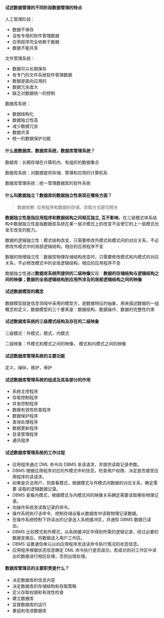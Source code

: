 #### 试述数据管理的不同阶段数据管理的特点

人工管理阶段：

+ 数据不保存
+ 没有专用的软件管理数据
+ 应用程序完全依赖于数据
+ 数据不能共享

文件管理系统：

+ 数据可以长期保存
+ 有专门的文件系统软件管理数据
+ 数据是面向应用的
+ 数据冗余度大
+ 缺乏对数据统一的控制

数据库系统：

+ 数据结构化
+ 数据独立性高
+ 减少数据冗余
+ 数据共享
+ 统一的数据保护功能

#### 什么是数据库，数据库系统，数据库管理系统？

数据库：长期存储在计算机内、有组织的数据集合

数据库系统：对数据提供存储、管理和应用的计算机系

数据库管理系统：统一管理数据库的软件系统

#### 什么叫数据独立？数据库的数据独立性表现在哪些方面？

> 数据依赖: 应用程序和数据的存储、存取方式密切相关

**数据独立性是指应用程序和数据结构之间相互独立, 互不影响**，在三层模式体系结构中数据独立性是指数据库系统在某一层次模式上的改变不会使它的上一层模式也发生改变的能力。

数据的逻辑独立性：模式结构改变，只需要修改外模式和模式间的对应关系，不必修改外模式中的局部逻辑结构，相应的应用程序不变
    
数据的物理独立性：数据库物理存储结构改变时，只需要修改模式和内模式的对应关系，不必修改模式中的全局逻辑结构，相应的应用程序不变

数据独立性通过**数据库系统所提供的二级映像**实现：**数据的存储结构与逻辑结构之间的映像；数据的全局逻辑结构到应用所涉及的局部逻辑结构之间的映像**

#### 试述数据模型的概念

数据模型就是信息领域中采用的模型方，是数据特征的抽象，用来描述数据的一组概念和定义，数据模型的三个要素是：数据结构，数据操作，数据的完整性约束

#### 试述数据库系统的三级模式结构及存在的二级映象

三级模式：外模式，模式，内模式

二级映象：外模式和模式之间的映像， 模式和内模式之间的映像

#### 试述数据库管理系统的主要功能

定义，操纵，维护，保护

#### 试述数据库管理系统的组成及其各部分的作用

+ 系统主控程序
+ 存取控制程序
+ 并发控制程序
+ 数据有效性检查程序
+ 数据保护程序
+ 查询处理程序
+ 数据更新程序
+ 目录管理程序
+ 通讯程序

#### 试述数据库管理系统的工作过程

+ 应用程序通过 DML 命令向 DBMS 发读请求，并提供读取记录参数。
+ DBMS 根据应用程序对应的外模式中的信息，检查用户权限、决定是否接受应
用程序的读请求。
+ 如果是合法用户，则查看模式，根据模式与外模式间数据的对应关系，确定需要
读取的逻辑数据记录。
+ DBMS 查看内模式，根据模式与内模式间的映像关系确定需要读取哪些物理记录。
+ 向操作系统发读取记录的命令。
+ 操作系统执行该命令，控制存储设备从数据库中读取物理记录数据。
+ 在操作系统控制下将读出的记录送入系统缓冲区，并通知 DBMS 数据已读出。
+ DBMS 比较模式和外模式，从系统缓冲区中得到所需的逻辑记录，经过必要的数据变换后，将数据送入用户工作区。
+ DBMS 设置通信单元以向应用程序发送读命令执行情况的状态信息。
+ 应用程序根据状态信息确定 DML 命令执行是否成功，若成功则对工作区中读出的数据进行相应处理，否则出错处理。

#### 数据库管理员的主要职责是什么？

+ 决定数据库的信息内容
+ 决定数据库的存储结构和存取策略
+ 定义存取权限和有效性检查
+ 建立数据库
+ 监督数据库的运行
+ 重组和改进数据库
